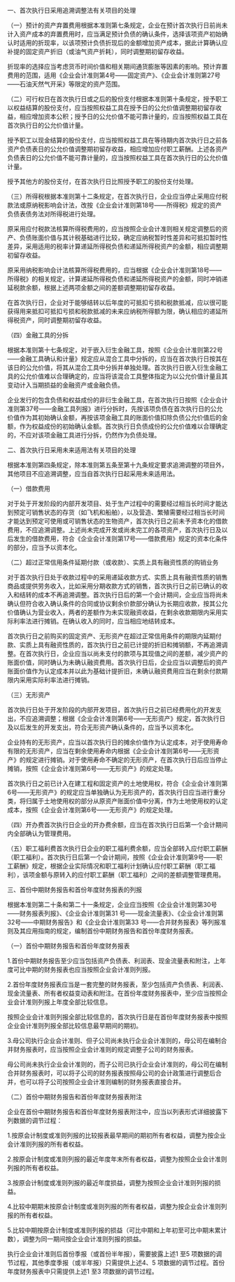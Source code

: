 一、首次执行日采用追溯调整法有关项目的处理

 （一）预计的资产弃置费用根据本准则第七条规定，企业在预计首次执行日前尚未计入资产成本的弃置费用时，应当满足预计负债的确认条件，选择该项资产初始确认时适用的折现率，以该项预计负债折现后的金额增加资产成本，据此计算确认应补提的固定资产折旧（或油气资产折耗），同时调整期初留存收益。

 折现率的选择应当考虑货币时间价值和相关期间通货膨胀等因素的影响。预计弃置费用的范围，适用《企业会计准则第4号——固定资产》、《企业会计准则第27号——石油天然气开采》等限定的资产范围。

 （二）可行权日在首次执行日或之后的股份支付根据本准则第十条规定，授予职工以权益结算的股份支付，应当按照权益工具在授予日的公允价值调整期初留存收益，相应增加资本公积；授予日的公允价值不能可靠计量的，应当按照权益工具在首次执行日的公允价值计量。

 授予职工以现金结算的股份支付，应当按照权益工具在等待期内首次执行日之前各资产负债表日的公允价值调整期初留存收益，相应增加应付职工薪酬。上述各资产负债表日的公允价值不能可靠计量的，应当按照权益工具在首次执行日的公允价值计量。

 授予其他方的股份支付，在首次执行日比照授予职工的股份支付处理。

 （三）所得税根据本准则第十二条规定，在首次执行日，企业应当停止采用应付税款法或原纳税影响会计法，改按《企业会计准则第18号——所得税》规定的资产负债表债务法对所得税进行处理。

 原采用应付税款法核算所得税费用的，应当按照企业会计准则相关规定调整后的资产、负债账面价值与其计税基础进行比较，确定应纳税暂时性差异和可抵扣暂时性差异，采用适用的税率计算递延所得税负债和递延所得税资产的金额，相应调整期初留存收益。

 原采用纳税影响会计法核算所得税费用的，应当根据《企业会计准则第18号——所得税》的相关规定，计算递延所得税负债和递延所得税资产的金额，同时冲销递延税款余额，根据上述两项金额之间的差额调整期初留存收益。

 在首次执行日，企业对于能够结转以后年度的可抵扣亏损和税款抵减，应以很可能获得用来抵扣可抵扣亏损和税款抵减的未来应纳税所得额为限，确认相应的递延所得税资产，同时调整期初留存收益。

 （四）金融工具的分拆

 根据本准则第十七条规定，对于嵌入衍生金融工具，按照《企业会计准则第22号——金融工具确认和计量》规定应从混合工具中分拆的，应当在首次执行日按其在该日的公允价值，将其从混合工具中分拆并单独处理。首次执行日嵌入衍生金融工具的公允价值难以合理确定的，应当将该混合工具整体指定为以公允价值计量且其变动计入当期损益的金融资产或金融负债。

 企业发行的包含负债和权益成份的非衍生金融工具，在首次执行日按照《企业会计准则第37号——金融工具列报》进行分拆时，先按该项负债在首次执行日的公允价值作为其初始确认金额，再按该项金融工具的账面价值扣除负债公允价值后的金额，作为权益成份的初始确认金额。首次执行日负债成份的公允价值难以合理确定的，不应对该项金融工具进行分拆，仍然作为负债处理。

 二、首次执行日采用未来适用法有关项目的处理

 根据本准则第四条规定，除本准则第五条至第十九条规定要求追溯调整的项目外，其他项目不应追溯调整，应当自首次执行日起采用未来适用法。

 （一）借款费用

 对于处于开发阶段的内部开发项目、处于生产过程中的需要经过相当长时间才能达到预定可销售状态的存货（如飞机和船舶），以及营造、繁殖需要经过相当长时间才能达到预定可使用或可销售状态的生物资产，首次执行日之前未予资本化的借款费用，不应追溯调整。上述尚未完成开发或尚未完工的各项资产，首次执行日及以后发生的借款费用，符合《企业会计准则第17号——借款费用》规定的资本化条件的部分，应当予以资本化。

 （二）超过正常信用条件延期付款（或收款）、实质上具有融资性质的购销业务

 对于首次执行日处于收款过程中的采用递延收款方式、实质上具有融资性质的销售商品或提供劳务收入，比如采用分期收款方式的销售，首次执行日之前已确认的收入和结转的成本不再追溯调整。首次执行日后的第一个会计期间，企业应当将尚未确认但符合收入确认条件的合同或协议剩余价款部分确认为长期应收款，按其公允价值确认为营业收入，两者的差额作为未实现融资收益，在剩余收款期限内采用实际利率法进行摊销。在确认收入的同时，应当相应地结转成本。

 首次执行日之前购买的固定资产、无形资产在超过正常信用条件的期限内延期付款、实质上具有融资性质的，首次执行日之前已计提的折旧和摊销额，不再追溯调整。在首次执行日，企业应当以尚未支付的款项与其现值之间的差额，减少资产的账面价值，同时确认为未确认融资费用。首次执行日后，企业应当以调整后的资产账面价值作为认定成本并以此为基础计提折旧，未确认融资费用应当在剩余付款期限内采用实际利率法进行摊销。

 （三）无形资产

 首次执行日处于开发阶段的内部开发项目，首次执行日之前已经费用化的开发支出，不应追溯调整；根据《企业会计准则第6号——无形资产》规定，首次执行日及以后发生的开发支出，符合无形资产确认条件的，应当予以资本化。

 企业持有的无形资产，应当以首次执行日的摊余价值作为认定成本，对于使用寿命有限的无形资产，应当在剩余使用寿命内根据《企业会计准则第6号——无形资产》的规定进行摊销。对于使用寿命不确定的无形资产，在首次执行日后应当停止摊销，按照《企业会计准则第6号——无形资产》的规定处理。

 首次执行日之前已计入在建工程和固定资产的土地使用权，符合《企业会计准则第6号——无形资产》的规定应当单独确认为无形资产的，首次执行日应当进行重分类，将归属于土地使用权的部分从原资产账面价值中分离，作为土地使用权的认定成本，按照《企业会计准则第6号——无形资产》的规定处理。

 （四）开办费首次执行日企业的开办费余额，应当在首次执行日后第一个会计期间内全部确认为管理费用。

 （五）职工福利费首次执行日企业的职工福利费余额，应当全部转入应付职工薪酬（职工福利）。首次执行日后第一个会计期间，按照《企业会计准则第9号——职工薪酬》规定，根据企业实际情况和职工福利计划确认应付职工薪酬（职工福利），该项金额与原转入的应付职工薪酬（职工福利）之间的差额调整管理费用。

 三、首份中期财务报告和首份年度财务报表的列报

 根据本准则第二十条和第二十一条规定，企业应当按照《企业会计准则第30号——财务报表列报》、《企业会计准则第31 号——现金流量表》、《企业会计准则第32号——中期财务报告》和《企业会计准则第33 号——合并财务报表》等列报准则及其应用指南的规定，编制首份中期财务报告和首份年度财务报表。

 （一）首份中期财务报告和首份年度财务报表

 1.首份中期财务报告至少应当包括资产负债表、利润表、现金流量表和附注，上年度可比中期的财务报表也应当按照企业会计准则列报。

 2.首份年度财务报表应当是一套完整的财务报表，至少包括资产负债表、利润表、现金流量表、所有者权益变动表和附注。在首份年度财务报表中，至少应当按照企业会计准则列报上年度全部比较信息。

 按照企业会计准则列报全部比较信息的，首次执行日是在首份年度财务报表中按照企业会计准则列报全部比较信息最早期间的期初。

 3.母公司执行企业会计准则、但子公司尚未执行企业会计准则的，母公司在编制合并财务报表时，应当按照企业会计准则的规定调整子公司的财务报表。

 母公司尚未执行企业会计准则的，而子公司已执行企业会计准则的，母公司在编制合并财务报表时，可以将子公司的财务报表按照母公司的会计政策进行调整后合并，也可以将子公司按照企业会计准则编制的财务报表直接合并。

 （二）首份中期财务报告和首份年度财务报表附注

 企业在首份中期财务报告和首份年度财务报表附注中，应当以列表形式详细披露下列数据的调节过程：

 1.按原会计制度或准则列报的比较报表最早期间的期初所有者权益，调整为按企业会计准则列报的所有者权益。

 2.按原会计制度或准则列报的最近年度年末所有者权益，调整为按照企业会计准则列报的所有者权益。

 3.按原会计制度或准则列报的最近年度损益，调整为按照企业会计准则列报的损益。

 4.比较中期期末按原会计制度或准则列报的所有者权益，调整为按企业会计准则列报的所有者权益。

 5.比较中期按原会计制度或准则列报的损益（可比中期和上年初至可比中期末累计数），调整为同一期间按企业会计准则列报的损益。

 执行企业会计准则后首份季报（或首份半年报），需要披露上述1 至5 项数据的调节过程，其他季度季报（或半年报）只需提供上述4、5 项数据的调节过程。首份年度财务报表中只需提供上述1 至3 项数据的调节过程。